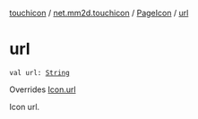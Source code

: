 [touchicon](../../index.md) / [net.mm2d.touchicon](../index.md) / [PageIcon](index.md) / [url](./url.md)

# url

`val url: `[`String`](https://kotlinlang.org/api/latest/jvm/stdlib/kotlin/-string/index.html)

Overrides [Icon.url](../-icon/url.md)

Icon url.

